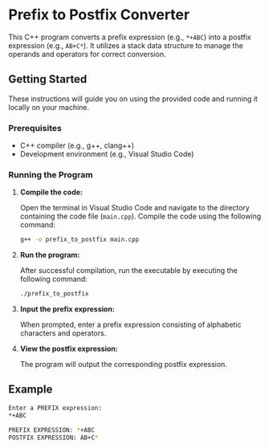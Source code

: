 # Prefix to Postfix Converter

This C++ program converts a prefix expression (e.g., `*+ABC`) into a postfix expression (e.g., `AB+C*`). It utilizes a stack data structure to manage the operands and operators for correct conversion.

## Getting Started

These instructions will guide you on using the provided code and running it locally on your machine.

### Prerequisites

- C++ compiler (e.g., g++, clang++)
- Development environment (e.g., Visual Studio Code)

### Running the Program

1. **Compile the code:**

    Open the terminal in Visual Studio Code and navigate to the directory containing the code file (`main.cpp`). Compile the code using the following command:

    ```sh
    g++ -o prefix_to_postfix main.cpp
    ```

2. **Run the program:**

    After successful compilation, run the executable by executing the following command:

    ```sh
    ./prefix_to_postfix
    ```

3. **Input the prefix expression:**

    When prompted, enter a prefix expression consisting of alphabetic characters and operators.

4. **View the postfix expression:**

    The program will output the corresponding postfix expression.

## Example

```sh
Enter a PREFIX expression:
*+ABC

PREFIX EXPRESSION: *+ABC
POSTFIX EXPRESSION: AB+C*
